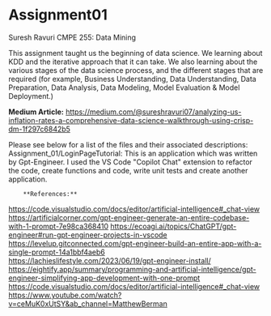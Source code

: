 # Assignment01
Suresh Ravuri
CMPE 255: Data Mining

This assignment taught us the beginning of data science. We learning about KDD and the iterative approach that it can take. We also learning about the various stages of the data science process,
and the different stages that are required (for example, Business Understanding, Data Understanding, Data Preparation, Data Analysis, Data Modeling, Model Evaluation & Model Deployment.)

**Medium Article:** https://medium.com/@sureshravuri07/analyzing-us-inflation-rates-a-comprehensive-data-science-walkthrough-using-crisp-dm-1f297c6842b5



Please see below for a list of the files and their associated descriptions:
Assignment_01/LoginPageTutorial: This is an application which was written by Gpt-Engineer. I used the VS Code "Copilot Chat" extension to refactor the code, create functions and code, write unit tests and create another application. 






        **References:**
https://code.visualstudio.com/docs/editor/artificial-intelligence#_chat-view
https://artificialcorner.com/gpt-engineer-generate-an-entire-codebase-with-1-prompt-7e98ca368410
https://ecoagi.ai/topics/ChatGPT/gpt-engineer#run-gpt-engineer-projects-in-vscode   
https://levelup.gitconnected.com/gpt-engineer-build-an-entire-app-with-a-single-prompt-14a1bbf4aeb6   
https://lachieslifestyle.com/2023/06/19/gpt-engineer-install/
https://eightify.app/summary/programming-and-artificial-intelligence/gpt-engineer-simplifying-app-development-with-one-prompt
https://code.visualstudio.com/docs/editor/artificial-intelligence#_chat-view
https://www.youtube.com/watch?v=ceMuK0xUtSY&ab_channel=MatthewBerman

